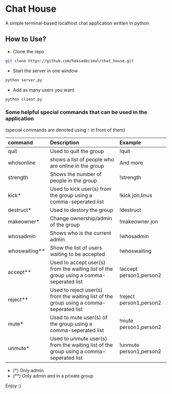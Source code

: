 # Chat House

A simple terminal-based localhost chat application written in python

## How to Use? 
- Clone the repo

```bash
git clone https://github.com/heksadecimal/chat_house.git
```

- Start the server in one window
```bash
python server.py
```

- Add as many users you want 
```bash
python client.py
```

### Some helpful special commands that can be used in the application
(special commands are denoted using `!` in front of them)

| command       | Description                                                                                       | Example       |
| :---          |:---------------                                                                                   |          :--- |
| quit          | Used to quit the group                                                                            | !quit   |
| whosonline    | shows a list of people who are online in the group                                                | And more      |
| strength      | Shows the number of people in the group                                                           | !strength   |
| kick*         | Used to kick user(s) from the group using a comma-seperated list                                  | !kick jon,linus   |
| destruct*     | Used to destory the group                                                                         | !destruct   |
| makeowner*    | Change ownership/admin of the group                                                               | !makeowner jon   |
| whosadmin     | Shows who is the current admin                                                                    | !whosadmin   |
| whoswaiting** | Show the list of users waiting to be accepted                                                     | !whoswaiting   |
| accept**      | Used to accept user(s) from the waiting list of the group using a comma-seperated list            | !accept person1,person2   |
| reject**      | Used to reject user(s) from the waiting list of the group using a comma-seperated list            | !reject person1,person2   |
| mute*         | Used to mute user(s) of the group using a comma-seperated list                                    | !mute person1,person2   |
| unmute*       | Used to unmute user(s) from the waiting list of the group using a comma-seperated list            | !unmute person1,person2   |

- (*)   Only admin
- (**)  Only admin and in a private group

Enjoy :)
